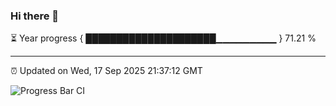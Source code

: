 ### Hi there 👋

⏳ Year progress { █████████████████████▁▁▁▁▁▁▁▁▁ } 71.21 %

---

⏰ Updated on Wed, 17 Sep 2025 21:37:12 GMT

![Progress Bar CI](https://github.com/IshwaranRudhara/GIT-ACTION/workflows/Progress%20Bar%20CI/badge.svg)
